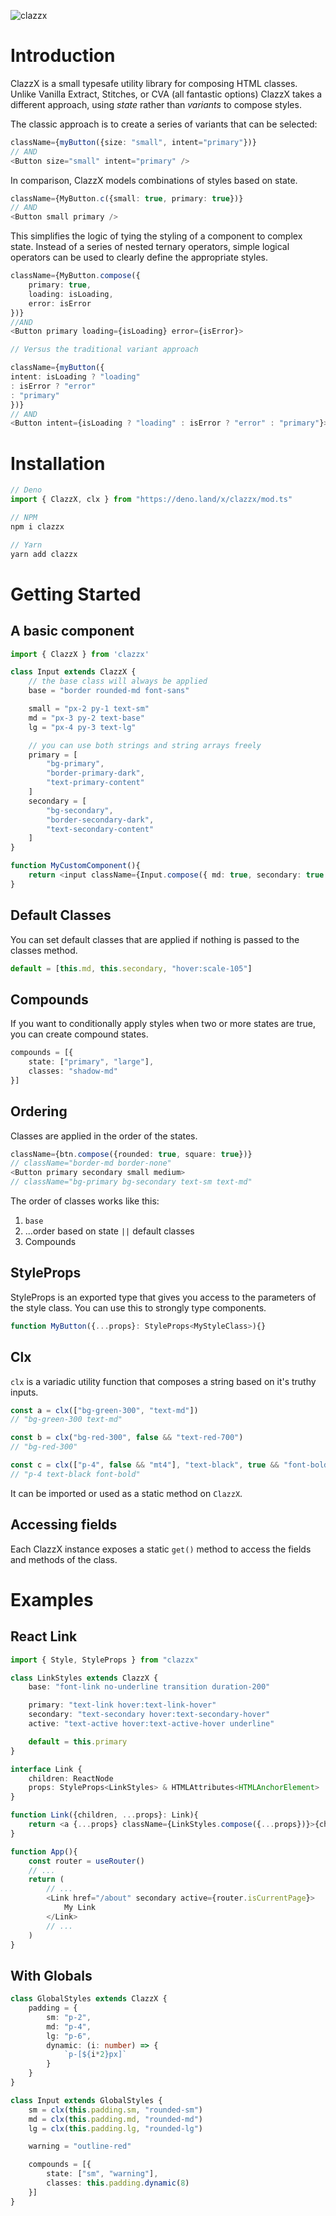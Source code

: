 ![clazzx](/.github/clazzx.png)

# Introduction

ClazzX is a small typesafe utility library for composing HTML classes. Unlike Vanilla Extract, Stitches, or CVA (all fantastic options) ClazzX takes a different approach, using *state* rather than *variants* to compose styles.

The classic approach is to create a series of variants that can be selected: 
```ts 
className={myButton({size: "small", intent="primary"})}
// AND
<Button size="small" intent="primary" />
```
In comparison, ClazzX models combinations of styles based on state.
```ts
className={MyButton.c({small: true, primary: true})}
// AND
<Button small primary />
```
This simplifies the logic of tying the styling of a component to complex state. Instead of a series of nested ternary operators, simple logical operators can be used to clearly define the appropriate styles.

```ts
className={MyButton.compose({ 
	primary: true,
	loading: isLoading,
	error: isError 
})}
//AND
<Button primary loading={isLoading} error={isError}>

// Versus the traditional variant approach

className={myButton({
intent: isLoading ? "loading" 
: isError ? "error" 
: "primary"
})}
// AND
<Button intent={isLoading ? "loading" : isError ? "error" : "primary"}>
```

# Installation
```ts 
// Deno
import { ClazzX, clx } from "https://deno.land/x/clazzx/mod.ts"

// NPM
npm i clazzx

// Yarn
yarn add clazzx
```
# Getting Started

## A basic component

```ts
import { ClazzX } from 'clazzx'

class Input extends ClazzX {
	// the base class will always be applied
	base = "border rounded-md font-sans"

	small = "px-2 py-1 text-sm"
	md = "px-3 py-2 text-base"
	lg = "px-4 py-3 text-lg"

	// you can use both strings and string arrays freely
	primary = [
		"bg-primary",
		"border-primary-dark",
		"text-primary-content"
	]
	secondary = [
		"bg-secondary",
		"border-secondary-dark",
		"text-secondary-content"
	]
}

function MyCustomComponent(){
	return <input className={Input.compose({ md: true, secondary: true })}/>
}
```
## Default Classes
You can set default classes that are applied if nothing is passed to the classes method.
```ts
default = [this.md, this.secondary, "hover:scale-105"]
```
## Compounds
If you want to conditionally apply styles when two or more states are true, you can create compound states.
```ts
compounds = [{
	state: ["primary", "large"],
	classes: "shadow-md"
}]
```

## Ordering
Classes are applied in the order of the states.
```ts
className={btn.compose({rounded: true, square: true})}
// className="border-md border-none"
<Button primary secondary small medium>
// className="bg-primary bg-secondary text-sm text-md"
```
The order of classes works like this:
1. `base`
3. ...order based on state `||` default classes
4. Compounds

## StyleProps
StyleProps is an exported type that gives you access to the parameters of the style class. You can use this to strongly type components.
```ts
function MyButton({...props}: StyleProps<MyStyleClass>){}
```

## Clx

`clx` is a variadic utility function that composes a string based on it's truthy inputs. 

```ts
const a = clx(["bg-green-300", "text-md"])
// "bg-green-300 text-md"

const b = clx("bg-red-300", false && "text-red-700")
// "bg-red-300"

const c = clx(["p-4", false && "mt4"], "text-black", true && "font-bold")
// "p-4 text-black font-bold"
```
It can be imported or used as a static method on `ClazzX`.

## Accessing fields
Each ClazzX instance exposes a static `get()` method to access the fields and methods of the class.

# Examples

## React Link
```ts
import { Style, StyleProps } from "clazzx"

class LinkStyles extends ClazzX {
	base: "font-link no-underline transition duration-200"

	primary: "text-link hover:text-link-hover"
	secondary: "text-secondary hover:text-secondary-hover"
	active: "text-active hover:text-active-hover underline"

	default = this.primary
}

interface Link {
	children: ReactNode 
	props: StyleProps<LinkStyles> & HTMLAttributes<HTMLAnchorElement>
}

function Link({children, ...props}: Link){
	return <a {...props} className={LinkStyles.compose({...props})}>{children}</a>
}

function App(){
	const router = useRouter()
	// ...
	return (
		// ...
		<Link href="/about" secondary active={router.isCurrentPage}>
			My Link
		</Link>
		// ...
	)
}
```

## With Globals
```ts
class GlobalStyles extends ClazzX {
	padding = {
		sm: "p-2",
		md: "p-4",
		lg: "p-6",
		dynamic: (i: number) => {
			`p-[${i*2}px]`
		}
	}
}

class Input extends GlobalStyles {
	sm = clx(this.padding.sm, "rounded-sm")
	md = clx(this.padding.md, "rounded-md")
	lg = clx(this.padding.lg, "rounded-lg")

	warning = "outline-red"

	compounds = [{
		state: ["sm", "warning"],
		classes: this.padding.dynamic(8)
	}]
}
```
